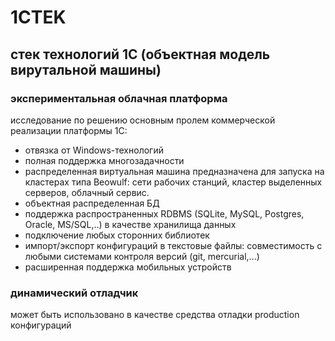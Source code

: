 # 1CTEK
## стек технологий 1С (объектная модель вирутальной машины)

### экспериментальная облачная платформа

исследование по решению основным пролем коммерческой реализации платформы 1С:

* отвязка от Windows-технологий
* полная поддержка многозадачности
* распределенная виртуальная машина
предназначена для запуска на кластерах типа Beowulf: сети рабочих станций,
кластер выделенных серверов, облачный сервис.
* объектная распределенная БД
* поддержка распространенных RDBMS (SQLite, MySQL, Postgres, Oracle, MS/SQL,..)
в качестве хранилища данных
* подключение любых сторонних библиотек
* импорт/экспорт конфигураций в текстовые файлы:
совместимость с любыми системами контроля версий (git, mercurial,...)
* расширенная поддержка мобильных устройств

### динамический отладчик

может быть использовано в качестве средства отладки production конфигураций

